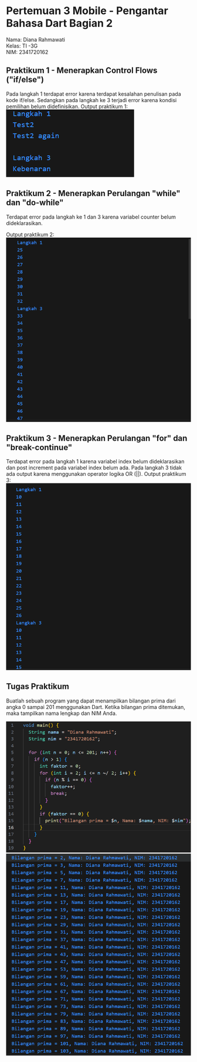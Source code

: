 # Pertemuan 3 Mobile - Pengantar Bahasa Dart Bagian 2

Nama: Diana Rahmawati <br>
Kelas: TI -3G <br>
NIM: 2341720162

## Praktikum 1 - Menerapkan Control Flows ("if/else")
Pada langkah 1 terdapat error karena terdapat kesalahan penulisan pada kode if/else. Sedangkan pada langkah ke 3 terjadi error karena kondisi pemilihan belum didefinisikan.
Output praktikum 1:
![Prak1](img/prak1.png)

## Praktikum 2 - Menerapkan Perulangan "while" dan "do-while"
Terdapat error pada langkah ke 1 dan 3 karena variabel counter belum dideklarasikan.

Output praktikum 2:
![Prak2](img/prak2.png)

## Praktikum 3 - Menerapkan Perulangan "for" dan "break-continue"
Terdapat error pada langkah 1 karena variabel index belum dideklarasikan dan post increment pada variabel index belum ada. Pada langkah 3 tidak ada output karena menggunakan operator logika OR (||). 
Output praktikum 3:
![Prak3](img/prak3.png)

## Tugas Praktikum 
Buatlah sebuah program yang dapat menampilkan bilangan prima dari angka 0 sampai 201 menggunakan Dart. Ketika bilangan prima ditemukan, maka tampilkan nama lengkap dan NIM Anda.

![tugas1](img/kodetugas.png) <br>
![tugas1](img/outputtugas.png)